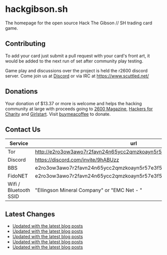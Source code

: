 # hackgibson.sh
The homepage for the open source Hack The Gibson // SH trading card game.


## Contributing

To add your card just submit a pull request with your card's front art, it would be added to the next run of set after community play testing.

Game play and discussions over the project is held the r2600 discord server. Come join us at [Discord](https://discord.com/invite/9hABUzz) or via IRC at https://www.scuttled.net/


## Donations

Your donation of $13.37 or more is welcome and helps the hacking community at large with proceeds going to [2600 Magazine](https://2600.com/), [Hackers for Charity](https://hackersforcharity.org) and [Girlstart](https://girlstart.org).  Visit [buymeacoffee](https://www.buymeacoffee.com/hackgibson.sh) to donate.


## Contact Us

Service | url
-|-
Tor | http://e2ro3ow3awo7r2favn24n65ycc2qmzkoayn5r57e3f56nvjwdcgg32ad.onion
Discord | https://discord.com/invite/9hABUzz
BBS | e2ro3ow3awo7r2favn24n65ycc2qmzkoayn5r57e3f56nvjwdcgg32ad.onion:23
FidoNET | e2ro3ow3awo7r2favn24n65ycc2qmzkoayn5r57e3f56nvjwdcgg32ad.onion:24554
Wifi / Bluetooth SSID | "Ellingson Mineral Company" or "EMC Net - <fidonet address>"

## Latest Changes
<!-- BLOG-POST-LIST:START -->
- [Updated with the latest blog posts](https://github.com/DFW2600/hackgibson.sh/commit/cf942a3a6642d21ecaf695751db92230bf9fe93e)
- [Updated with the latest blog posts](https://github.com/DFW2600/hackgibson.sh/commit/c439f085ef03d128fb99da99f8deb01a943dd100)
- [Updated with the latest blog posts](https://github.com/DFW2600/hackgibson.sh/commit/8750c4fab79a0f76d6caaf3db7ebc1b2f7c9d020)
- [Updated with the latest blog posts](https://github.com/DFW2600/hackgibson.sh/commit/52a90af7dad1fb8fbfbf5c8ff3e192a7f38f1f06)
- [Updated with the latest blog posts](https://github.com/DFW2600/hackgibson.sh/commit/826c41d9e825e0f562017527b2c589df7b9735ba)
<!-- BLOG-POST-LIST:END -->
